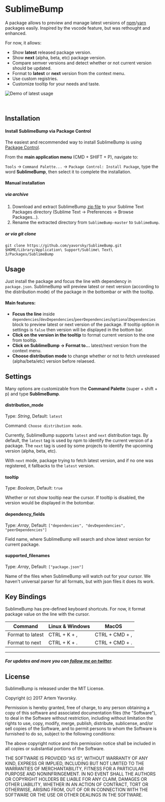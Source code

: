 SublimeBump
=============

A package allows to preview and manage latest versions of [npm](https://npmjs.com)/[yarn](https://yarnpkg.com) packages easily.
Inspired by the vscode feature, but was rethought and enhanced.

For now, it allows:

- Show **latest** released package version.
- Show **next** (alpha, beta, etc) package version.
- Compare semver versions and detect whether or not current version should be updated.
- Format to **latest** or **next** version from the context menu.
- Use custom registries.
- Customize tooltip for your needs and taste.


![Demo of latest usage](https://raw.githubusercontent.com/yavorsky/SublimeBump/master/img/preview.gif)

  ​
## Installation

#### Install SublimeBump via Package Control

The easiest and recommended way to install SublimeBump is using [Package Control](https://packagecontrol.io/packages/SublimeBump).

From the **main application menu** (CMD + SHIFT + P), navigate to:

`Tools` -> `Command Palette...` -> `Package Control: Install Package`, type the word **SublimeBump**, then select it to complete the installation.

#### Manual installation

##### via archive
1. Download and extract SublimeBump [zip file](https://github.com/yavorsky/SublimeBump/yavorsky/SublimeBump/archive/master.zip) to your Sublime Text Packages directory (Sublime Text -> Preferences -> Browse Packages...).
2. Rename the extracted directory from `SublimeBump-master` to `SublimeBump`.

##### or via git clone
`git clone https://github.com/yavorsky/SublimeBump.git $HOME/Library/Application\ Support/Sublime\ Text\ 3/Packages/SublimeBump`

## Usage

Just install the package and focus the line with dependency in `package.json`. SublimeBump will preview latest or next version (according to the distribution mode) of the package in the bottombar or with the tooltip.

#### Main features:

* **Focus the line** inside `dependencies`/`devDependencies`/`peerDependencies`/`optionalDependencies` block to preview latest or next version of the package. If tooltip option in settings is `false` then version will be displayed in the bottom bar.
* **Click on the version in the tooltip** to format current version to the one from tooltip.
* **Click on SublimeBump -> Format to...** latest/next version from the context menu.
* **Choose distribution mode** to change whether or not to fetch unreleased (alpha/beta/etc) version before relaesed.


## Settings

Many options are customizable from the **Command Palette** (super + shift + p) and type **SublimeBump**.

#### distribution_mode

Type: *String*, Default: `latest`

Command: `Choose distribution mode`.

Currently, SublimeBump supports `latest` and `next` distribution tags. By default, the `latest` tag is used by npm to identify the current version of a package. The `next` tag is used by some projects to identify the upcoming version (alpha, beta, etc). 

With `next` mode, package trying to fetch latest version, and if no one was registered, it fallbacks to the `latest` version.


#### tooltip

Type: *Boolean*, Default: `true`

Whether or not show tooltip near the cursor. If tooltip is disabled, the version would be displayed in the botombar.


#### dependency_fields

Type: *Array*, Default: `["dependencies", "devDependencies", "peerDependencies"]`

Field name, where SublimeBump will search and show latest version for current package.


#### supported_filenames

Type: *Array*, Default: `["package.json"]`

Name of the files when SublimeBump will watch out for your cursor. We haven't universal parser for all formats, but with json files it does its work.


## Key Bindings

SublimeBump has pre-defined keyboard shortcuts. For now, it format package value on the line with the cursor.

| Command          | Linux & Windows | MacOS          |
| ---------------- | --------------- | -------------- |
| Format to latest | CTRL + K + ,    | CTRL + CMD + , |
| Format to next   | CTRL + K + .    | CTRL + CMD + . |


------
##### For updates and more you can [follow me on twitter](https://twitter.com/yavorsky_).

## License

SublimeBump is released under the MIT License.

Copyright (c) 2017 Artem Yavorsky.

Permission is hereby granted, free of charge, to any person obtaining a copy of this software and associated documentation files (the "Software"), to deal in the Software without restriction, including without limitation the rights to use, copy, modify, merge, publish, distribute, sublicense, and/or sell copies of the Software, and to permit persons to whom the Software is furnished to do so, subject to the following conditions:

The above copyright notice and this permission notice shall be included in all copies or substantial portions of the Software.

THE SOFTWARE IS PROVIDED "AS IS", WITHOUT WARRANTY OF ANY KIND, EXPRESS OR IMPLIED, INCLUDING BUT NOT LIMITED TO THE WARRANTIES OF MERCHANTABILITY, FITNESS FOR A PARTICULAR PURPOSE AND NONINFRINGEMENT. IN NO EVENT SHALL THE AUTHORS OR COPYRIGHT HOLDERS BE LIABLE FOR ANY CLAIM, DAMAGES OR OTHER LIABILITY, WHETHER IN AN ACTION OF CONTRACT, TORT OR OTHERWISE, ARISING FROM, OUT OF OR IN CONNECTION WITH THE SOFTWARE OR THE USE OR OTHER DEALINGS IN THE SOFTWARE.
